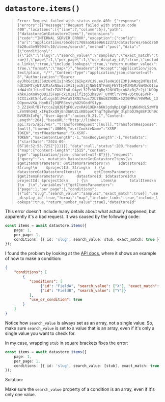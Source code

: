 # `datastore.items()`

> ```Error: Request failed with status code 400: {"response":{"errors":[{"message":"Request failed with status code 400","locations":[{"line":7,"column":5}],"path":["datastoreGetDatastoreItems"],"extensions":{"code":"INTERNAL_SERVER_ERROR","exception":{"config":{"url":"applications/66cd671708aa582e96612373/datastores/66cd7605b20cd4e95904fc10/items/search","method":"post","data":"{\"conditions\":[{\"id\":\"slug\",\"search_value\":\"sample2\",\"exact_match\":true}],\"page\":1,\"per_page\":1,\"use_display_id\":true,\"include_links\":true,\"include_lookups\":true,\"return_number_value\":true,\"format\":\"map\"}","headers":{"Accept":"application/json, text/plain, */*","Content-Type":"application/json;charset=utf-8","Authorization":"Bearer eyJhbGciOiJSUzUxMiIsInR5cCI6IkpXVCJ9.eyJleHAiOjE3MjU4Nzg2MTUsImlhdCI6MTcyNTUzMzAxNSwic3ViIjoiNjZjNWE1NTFmNjFhYTIyM2M5MzVmMDc0IiwidW4iOiJiLndlYmIrZGV2In0.OAyeL32EcVNTgRq32Nf0TpioK8z0jZr2jLlKDOpkhkHJoKmHVgOU1J5FepFcx1mIaIlfIzg53haBvT_UrMtlrVPVa-D5t0CeSVFh-lCXIixBt5r6vXlogsGtlMwYaS1XN17wuc7Xb7BAoBZ9ODbx52I6MPmlY6WMnU_13OJpxnwVKA_HooBi7jDQPR3estyhO2VOodfS1yp-3_2Z1kHlfB7fctcaZq83BfgF0CvzvRA919EK4bKWJgdqRpiXgF1tgN6dNdL5zWfQLrmV9hQH3_xIFqIkxQ9jEn3GWUZLsKBbpoCThqfTgBwYgW_dlphbDJ9gB8FIUh9cBVXM3kIoFg","User-Agent":"axios/0.21.1","Content-Length":204},"baseURL":"http://linker-api:7575/api/v0/","transformRequest":[null],"transformResponse":[null],"timeout":40000,"xsrfCookieName":"XSRF-TOKEN","xsrfHeaderName":"X-XSRF-TOKEN","maxContentLength":-1,"maxBodyLength":-1,"metadata":{"startDate":"2024-09-05T10:52:53.725Z"}}}}}],"data":null,"status":200,"headers":{"map":{"content-length":"1515","content-type":"application/json; charset=utf-8"}}},"request":{"query":"\n  mutation DatastoreGetDatastoreItems(\n    $getItemsParameters: GetItemsParameters!\n    $datastoreId: String!\n    $projectId: String\n  ) {\n    datastoreGetDatastoreItems(\n      getItemsParameters: $getItemsParameters\n      datastoreId: $datastoreId\n      projectId: $projectId\n    ) {\n      items\n      totalItems\n    }\n  }\n","variables":{"getItemsParameters":{"page":1,"per_page":1,"conditions":[{"id":"slug","search_value":"sample2","exact_match":true}],"use_display_id":true,"format":"map","include_links":true,"include_lookups":true,"return_number_value":true},"datastoreId"```

This error doesn't include many details about what actually happened, but apparently it's a bad request. It was caused by the following code:

```typescript
const items = await datastore.items({ 
    page: 1, 
    per_page: 1, 
    conditions: [{ id: 'slug', search_value: stub, exact_match: true }]
});
```

I found the problem by looking at the [API docs](https://apidoc.hexabase.com/en/docs/v0/items-search/ItemList#nest-of-conditions), where it shows an example of how to make a condition:

```json
{
    "conditions": [
        {  
           "conditions": [
                {"id": "FieldA", "search_value": ["X"], "exact_match": true},
                {"id": "FieldB", "search_value": ["Y"]}
           ],
           "use_or_condition": true
        }
    ]
}
```
Notice how `search_value` is always set as an array, not a single value. So, make sure `search_value` is set to a value that is an array, even if it's only a single value you want to check for.

In my case, wrapping `stub` in square brackets fixes the error:

```typescript
const items = await datastore.items({ 
    page: 1, 
    per_page: 1, 
    conditions: [{ id: 'slug', search_value: [stub], exact_match: true }]
});
```

Solution:

Make sure the `search_value` property of a condition is an array, even if it's only one value.
